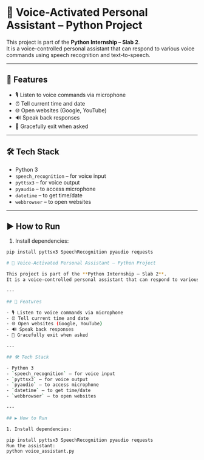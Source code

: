 # 🧠 Voice-Activated Personal Assistant – Python Project

This project is part of the **Python Internship – Slab 2**.  
It is a voice-controlled personal assistant that can respond to various voice commands using speech recognition and text-to-speech.

---

## 🔧 Features

- 🎙️ Listen to voice commands via microphone
- ⏰ Tell current time and date
- 🌐 Open websites (Google, YouTube)
- 🔊 Speak back responses
- 💬 Gracefully exit when asked

---

## 🛠️ Tech Stack

- Python 3
- `speech_recognition` – for voice input
- `pyttsx3` – for voice output
- `pyaudio` – to access microphone
- `datetime` – to get time/date
- `webbrowser` – to open websites

---

## ▶️ How to Run

1. Install dependencies:

```bash
pip install pyttsx3 SpeechRecognition pyaudio requests

# 🧠 Voice-Activated Personal Assistant – Python Project

This project is part of the **Python Internship – Slab 2**.  
It is a voice-controlled personal assistant that can respond to various voice commands using speech recognition and text-to-speech.

---

## 🔧 Features

- 🎙️ Listen to voice commands via microphone
- ⏰ Tell current time and date
- 🌐 Open websites (Google, YouTube)
- 🔊 Speak back responses
- 💬 Gracefully exit when asked

---

## 🛠️ Tech Stack

- Python 3
- `speech_recognition` – for voice input
- `pyttsx3` – for voice output
- `pyaudio` – to access microphone
- `datetime` – to get time/date
- `webbrowser` – to open websites

---

## ▶️ How to Run

1. Install dependencies:

pip install pyttsx3 SpeechRecognition pyaudio requests
Run the assistant:
python voice_assistant.py

